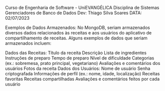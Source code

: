 Curso de Engenharia de Software - UniEVANGÉLICA
Disciplina de Sistemas Gerenciadores de Banco de Dados
Dev: Thiago Silva Soares
DATA: 02/07/2023

Exemplos de Dados Armazenados:
No MongoDB, seriam armazenados diversos dados relacionados às receitas e aos usuários do aplicativo de compartilhamento de receitas. Alguns exemplos de dados que seriam armazenados incluem:

Dados das Receitas:
Título da receita
Descrição
Lista de ingredientes
Instruções de preparo
Tempo de preparo
Nível de dificuldade
Categorias (ex.: sobremesa, prato principal, vegetariano)
Avaliações e comentários dos usuários
Fotos da receita
Dados dos Usuários:
Nome de usuário
Senha criptografada
Informações de perfil (ex.: nome, idade, localização)
Receitas favoritas
Receitas compartilhadas
Avaliações e comentários feitos por cada usuário